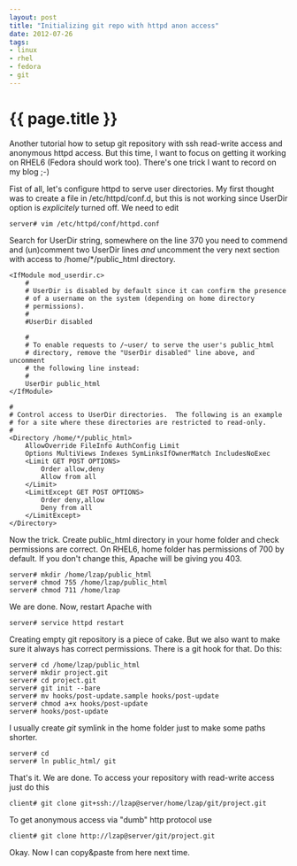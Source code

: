 ```yaml
---
layout: post
title: "Initializing git repo with httpd anon access"
date: 2012-07-26
tags:
- linux
- rhel
- fedora
- git
---
```

{{ page.title }}
================

Another tutorial how to setup git repository with ssh read-write access and
anonymous httpd access. But this time, I want to focus on getting it working
on RHEL6 (Fedora should work too). There's one trick I want to record on my
blog ;-)

Fist of all, let's configure httpd to serve user directories. My first thought
was to create a file in /etc/httpd/conf.d, but this is not working since
UserDir option is *explicitely* turned off. We need to edit

    server# vim /etc/httpd/conf/httpd.conf

Search for UserDir string, somewhere on the line 370 you need to commend and
(un)comment two UserDir lines *and* uncomment the very next section with
access to /home/\*/public_html directory.

    <IfModule mod_userdir.c>
        #
        # UserDir is disabled by default since it can confirm the presence
        # of a username on the system (depending on home directory
        # permissions).
        #
        #UserDir disabled

        #
        # To enable requests to /~user/ to serve the user's public_html
        # directory, remove the "UserDir disabled" line above, and uncomment
        # the following line instead:
        # 
        UserDir public_html
    </IfModule>

    #
    # Control access to UserDir directories.  The following is an example
    # for a site where these directories are restricted to read-only.
    #
    <Directory /home/*/public_html>
        AllowOverride FileInfo AuthConfig Limit
        Options MultiViews Indexes SymLinksIfOwnerMatch IncludesNoExec
        <Limit GET POST OPTIONS>
            Order allow,deny
            Allow from all
        </Limit>
        <LimitExcept GET POST OPTIONS>
            Order deny,allow
            Deny from all
        </LimitExcept>
    </Directory>

Now the trick. Create public_html directory in your home folder and check
permissions are correct. On RHEL6, home folder has permissions of 700 by
default. If you don't change this, Apache will be giving you 403.

    server# mkdir /home/lzap/public_html
    server# chmod 755 /home/lzap/public_html
    server# chmod 711 /home/lzap

We are done. Now, restart Apache with

    server# service httpd restart

Creating empty git repository is a piece of cake. But we also want to make
sure it always has correct permissions. There is a git hook for that. Do this:

    server# cd /home/lzap/public_html
    server# mkdir project.git
    server# cd project.git
    server# git init --bare
    server# mv hooks/post-update.sample hooks/post-update
    server# chmod a+x hooks/post-update
    server# hooks/post-update

I usually create *git* symlink in the home folder just to make some paths
shorter.

    server# cd
    server# ln public_html/ git

That's it. We are done. To access your repository with read-write access just
do this

    client# git clone git+ssh://lzap@server/home/lzap/git/project.git

To get anonymous access via "dumb" http protocol use

    client# git clone http://lzap@server/git/project.git

Okay. Now I can copy&paste from here next time.
